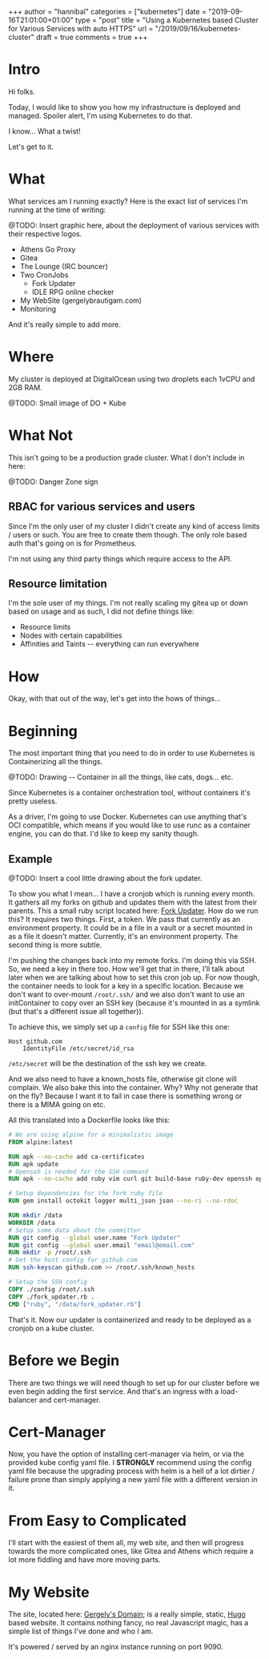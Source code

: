 +++
author = "hannibal"
categories = ["kubernetes"]
date = "2019-09-16T21:01:00+01:00"
type = "post"
title = "Using a Kubernetes based Cluster for Various Services with auto HTTPS"
url = "/2019/09/16/kubernetes-cluster"
draft = true
comments = true
+++

# Intro

Hi folks.

Today, I would like to show you how my infrastructure is deployed and managed. Spoiler alert, I'm using Kubernetes to do that.

I know... What a twist!

Let's get to it.

# What

What services am I running exactly? Here is the exact list of services I'm running at the time of writing:

@TODO: Insert graphic here, about the deployment of various services with their respective logos.

- Athens Go Proxy
- Gitea
- The Lounge (IRC bouncer)
- Two CronJobs
    - Fork Updater
    - IDLE RPG online checker
- My WebSite (gergelybrautigam.com)
- Monitoring

And it's really simple to add more.

# Where

My cluster is deployed at DigitalOcean using two droplets each 1vCPU and 2GB RAM.

@TODO: Small image of DO + Kube

# What Not

This isn't going to be a production grade cluster. What I don't include in here:

@TODO: Danger Zone sign

## RBAC for various services and users

Since I'm the only user of my cluster I didn't create any kind of access limits / users or such. You are free to create them though. The only role based auth that's going on is for Prometheus.

I'm not using any third party things which require access to the API.

## Resource limitation

I'm the sole user of my things. I'm not really scaling my gitea up or down based on usage and as such, I did not define things like:

- Resource limits
- Nodes with certain capabilities
- Affinities and Taints -- everything can run everywhere

# How

Okay, with that out of the way, let's get into the hows of things...

# Beginning

The most important thing that you need to do in order to use Kubernetes is Containerizing all the things.

@TODO: Drawing -- Container in all the things, like cats, dogs... etc.

Since Kubernetes is a container orchestration tool, without containers it's pretty useless.

As a driver, I'm going to use Docker. Kubernetes can use anything that's OCI compatible, which means if you would like to use runc as a container engine, you can do that. I'd like to keep my sanity though.

## Example

@TODO: Insert a cool little drawing about the fork updater.

To show you what I mean... I have a cronjob which is running every month. It gathers all my forks on github and updates them with the latest from their parents. This a small ruby script located here: [Fork Updater](https://gist.github.com/Skarlso/fd5bd5971a78a5fa9760b31683de690e). How do we run this? It requires two things. First, a token. We pass that currently as an environment property. It could be in a file in a vault or a secret mounted in as a file it doesn't matter. Currently, it's an environment property. The second thing is more subtle.

I'm pushing the changes back into my remote forks. I'm doing this via SSH. So, we need a key in there too. How we'll get that in there, I'll talk about later when we are talking about how to set this cron job up. For now though, the container needs to look for a key in a specific location. Because we don't want to over-mount `/root/.ssh/` and we also don't want to use an initContainer to copy over an SSH key (because it's mounted in as a symlink (but that's a different issue all together)).

To achieve this, we simply set up a `config` file for SSH like this one:

```
Host github.com
    IdentityFile /etc/secret/id_rsa
```

`/etc/secret` will be the destination of the ssh key we create.

And we also need to have a known_hosts file, otherwise git clone will complain. We also bake this into the container. Why? Why not generate that on the fly? Because I want it to fail in case there is something wrong or there is a MIMA going on etc.

All this translated into a Dockerfile looks like this:

```Dockerfile
# We are using alpine for a minimalistic image
FROM alpine:latest

RUN apk --no-cache add ca-certificates
RUN apk update
# Openssh is needed for the SSH command
RUN apk --no-cache add ruby vim curl git build-base ruby-dev openssh openssh-client

# Setup dependencies for the fork ruby file
RUN gem install octokit logger multi_json json --no-ri --no-rdoc

RUN mkdir /data
WORKDIR /data
# Setup some data about the committer
RUN git config --global user.name "Fork Updater"
RUN git config --global user.email "email@email.com"
RUN mkdir -p /root/.ssh
# Get the host config for github.com
RUN ssh-keyscan github.com >> /root/.ssh/known_hosts

# Setup the SSH config
COPY ./config /root/.ssh
COPY ./fork_updater.rb .
CMD ["ruby", "/data/fork_updater.rb"]
```

That's it. Now our updater is containerized and ready to be deployed as a cronjob on a kube cluster.

# Before we Begin

There are two things we will need though to set up for our cluster before we even begin adding the first service. And that's an ingress with a load-balancer and cert-manager.

# Cert-Manager

Now, you have the option of installing cert-manager via helm, or via the provided kube config yaml file. I **STRONGLY** recommend using the config yaml file because the upgrading process with helm is a hell of a lot dirtier / failure prone than simply applying a new yaml file with a different version in it.



# From Easy to Complicated

I'll start with the easiest of them all, my web site, and then will progress towards the more complicated ones, like Gitea and Athens which require a lot more fiddling and have more moving parts.

# My Website

The site, located here: [Gergely's Domain](gergelybrautigam.com); is a really simple, static, [Hugo](https://gohugo.io) based website. It contains nothing fancy, no real Javascript magic, has a simple list of things I've done and who I am.

It's powered / served by an nginx instance running on port 9090.